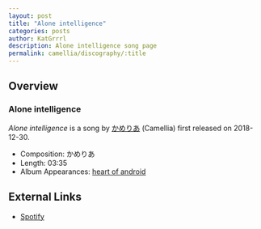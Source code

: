 ```yaml
---
layout: post
title: "Alone intelligence"
categories: posts
author: KatGrrrl
description: Alone intelligence song page
permalink: camellia/discography/:title
---
```


## Overview

### Alone intelligence

*Alone intelligence* is a song by [かめりあ](<{% link postsWiki/_posts/2023-12-10-camellia.md %}>) (Camellia) first released on 2018-12-30.

* Composition: かめりあ
* Length: 03:35
* Album Appearances: [heart of android](<{% link postsInclude/_posts/camellia/albums/heart-of-android/2023-12-21-heart-of-android.md %}>)

## External Links

* [Spotify](https://open.spotify.com/track/5a9GcuVuVpRcEaK2j2Wrog?si=0ca861a7b6a44caf)
